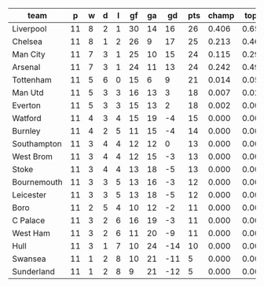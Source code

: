 |    team     | p  | w | d | l | gf | ga | gd  | pts | champ | top2  | top3  | top4  |  5-7  | bot4  | bot3  | bot2  |
|-------------|----|---|---|---|----|----|-----|-----|-------|-------|-------|-------|-------|-------|-------|-------|
| Liverpool   | 11 | 8 | 2 | 1 | 30 | 14 |  16 |  26 | 0.406 | 0.655 | 0.828 | 0.929 | 0.065 | 0.000 | 0.000 | 0.000|
| Chelsea     | 11 | 8 | 1 | 2 | 26 |  9 |  17 |  25 | 0.213 | 0.461 | 0.682 | 0.844 | 0.139 | 0.000 | 0.000 | 0.000|
| Man City    | 11 | 7 | 3 | 1 | 25 | 10 |  15 |  24 | 0.115 | 0.290 | 0.496 | 0.709 | 0.247 | 0.000 | 0.000 | 0.000|
| Arsenal     | 11 | 7 | 3 | 1 | 24 | 11 |  13 |  24 | 0.242 | 0.498 | 0.722 | 0.867 | 0.118 | 0.000 | 0.000 | 0.000|
| Tottenham   | 11 | 5 | 6 | 0 | 15 |  6 |   9 |  21 | 0.014 | 0.053 | 0.135 | 0.284 | 0.473 | 0.005 | 0.002 | 0.001|
| Man Utd     | 11 | 5 | 3 | 3 | 16 | 13 |   3 |  18 | 0.007 | 0.028 | 0.074 | 0.174 | 0.456 | 0.015 | 0.008 | 0.004|
| Everton     | 11 | 5 | 3 | 3 | 15 | 13 |   2 |  18 | 0.002 | 0.008 | 0.028 | 0.073 | 0.333 | 0.044 | 0.025 | 0.011|
| Watford     | 11 | 4 | 3 | 4 | 15 | 19 |  -4 |  15 | 0.000 | 0.002 | 0.007 | 0.024 | 0.167 | 0.137 | 0.085 | 0.048|
| Burnley     | 11 | 4 | 2 | 5 | 11 | 15 |  -4 |  14 | 0.000 | 0.001 | 0.003 | 0.012 | 0.109 | 0.215 | 0.148 | 0.086|
| Southampton | 11 | 3 | 4 | 4 | 12 | 12 |   0 |  13 | 0.000 | 0.001 | 0.004 | 0.013 | 0.137 | 0.184 | 0.126 | 0.072|
| West Brom   | 11 | 3 | 4 | 4 | 12 | 15 |  -3 |  13 | 0.000 | 0.001 | 0.004 | 0.013 | 0.114 | 0.208 | 0.140 | 0.080|
| Stoke       | 11 | 3 | 4 | 4 | 13 | 18 |  -5 |  13 | 0.000 | 0.000 | 0.004 | 0.012 | 0.126 | 0.199 | 0.137 | 0.078|
| Bournemouth | 11 | 3 | 3 | 5 | 13 | 16 |  -3 |  12 | 0.000 | 0.001 | 0.002 | 0.006 | 0.083 | 0.283 | 0.204 | 0.126|
| Leicester   | 11 | 3 | 3 | 5 | 13 | 18 |  -5 |  12 | 0.000 | 0.001 | 0.003 | 0.010 | 0.110 | 0.225 | 0.157 | 0.096|
| Boro        | 11 | 2 | 5 | 4 | 10 | 12 |  -2 |  11 | 0.000 | 0.001 | 0.004 | 0.012 | 0.100 | 0.227 | 0.159 | 0.095|
| C Palace    | 11 | 3 | 2 | 6 | 16 | 19 |  -3 |  11 | 0.000 | 0.001 | 0.004 | 0.010 | 0.091 | 0.253 | 0.177 | 0.103|
| West Ham    | 11 | 3 | 2 | 6 | 11 | 20 |  -9 |  11 | 0.000 | 0.000 | 0.001 | 0.004 | 0.049 | 0.392 | 0.293 | 0.196|
| Hull        | 11 | 3 | 1 | 7 | 10 | 24 | -14 |  10 | 0.000 | 0.000 | 0.001 | 0.003 | 0.047 | 0.404 | 0.309 | 0.205|
| Swansea     | 11 | 1 | 2 | 8 | 10 | 21 | -11 |   5 | 0.000 | 0.000 | 0.000 | 0.002 | 0.032 | 0.474 | 0.377 | 0.267|
| Sunderland  | 11 | 1 | 2 | 8 |  9 | 21 | -12 |   5 | 0.000 | 0.000 | 0.000 | 0.000 | 0.006 | 0.736 | 0.652 | 0.532|
